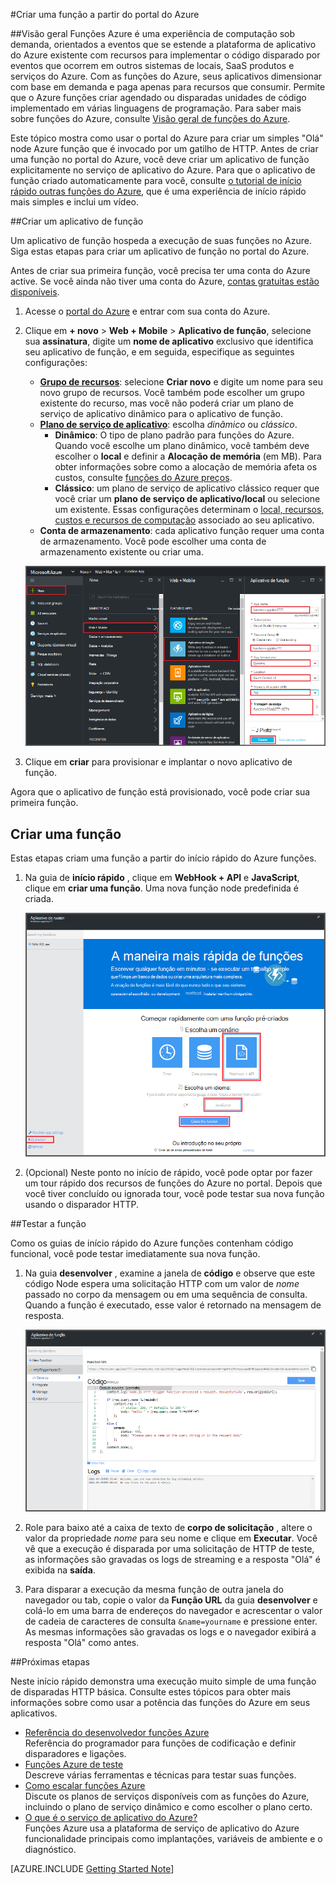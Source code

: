 <properties
   pageTitle="Criar uma função a partir do Portal do Azure | Microsoft Azure"
   description="Crie sua primeira função do Azure, um aplicativo sem servidor, em menos de dois minutos."
   services="functions"
   documentationCenter="na"
   authors="ggailey777"
   manager="erikre"
   editor=""
   tags=""
/>

<tags
   ms.service="functions"
   ms.devlang="multiple"
   ms.topic="article"
   ms.tgt_pltfrm="multiple"
   ms.workload="na"
   ms.date="09/08/2016"
   ms.author="glenga"/>

#<a name="create-a-function-from-the-azure-portal"></a>Criar uma função a partir do portal do Azure

##<a name="overview"></a>Visão geral
Funções Azure é uma experiência de computação sob demanda, orientados a eventos que se estende a plataforma de aplicativo do Azure existente com recursos para implementar o código disparado por eventos que ocorrem em outros sistemas de locais, SaaS produtos e serviços do Azure. Com as funções do Azure, seus aplicativos dimensionar com base em demanda e paga apenas para recursos que consumir. Permite que o Azure funções criar agendado ou disparadas unidades de código implementado em várias linguagens de programação. Para saber mais sobre funções do Azure, consulte [Visão geral de funções do Azure](functions-overview.md).

Este tópico mostra como usar o portal do Azure para criar um simples "Olá" node Azure função que é invocado por um gatilho de HTTP. Antes de criar uma função no portal do Azure, você deve criar um aplicativo de função explicitamente no serviço de aplicativo do Azure. Para que o aplicativo de função criado automaticamente para você, consulte [o tutorial de início rápido outras funções do Azure](functions-create-first-azure-function.md), que é uma experiência de início rápido mais simples e inclui um vídeo.

##<a name="create-a-function-app"></a>Criar um aplicativo de função

Um aplicativo de função hospeda a execução de suas funções no Azure. Siga estas etapas para criar um aplicativo de função no portal do Azure.

Antes de criar sua primeira função, você precisa ter uma conta do Azure active. Se você ainda não tiver uma conta do Azure, [contas gratuitas estão disponíveis](https://azure.microsoft.com/free/).

1. Acesse o [portal do Azure](https://portal.azure.com) e entrar com sua conta do Azure.

2. Clique em **+ novo** > **Web + Mobile** > **Aplicativo de função**, selecione sua **assinatura**, digite um **nome de aplicativo** exclusivo que identifica seu aplicativo de função, e em seguida, especifique as seguintes configurações:

    + **[Grupo de recursos](../azure-portal/resource-group-portal.md/)**: selecione **Criar novo** e digite um nome para seu novo grupo de recursos. Você também pode escolher um grupo existente do recurso, mas você não poderá criar um plano de serviço de aplicativo dinâmico para o aplicativo de função.
    + **[Plano de serviço de aplicativo](../app-service/azure-web-sites-web-hosting-plans-in-depth-overview.md)**: escolha *dinâmico* ou *clássico*. 
        + **Dinâmico**: O tipo de plano padrão para funções do Azure. Quando você escolhe um plano dinâmico, você também deve escolher o **local** e definir a **Alocação de memória** (em MB). Para obter informações sobre como a alocação de memória afeta os custos, consulte [funções do Azure preços](https://azure.microsoft.com/pricing/details/functions/). 
        + **Clássico**: um plano de serviço de aplicativo clássico requer que você criar um **plano de serviço de aplicativo/local** ou selecione um existente. Essas configurações determinam o [local, recursos, custos e recursos de computação](https://azure.microsoft.com/pricing/details/app-service/) associado ao seu aplicativo.  
    + **Conta de armazenamento**: cada aplicativo função requer uma conta de armazenamento. Você pode escolher uma conta de armazenamento existente ou criar uma. 

    ![Criar novo aplicativo de função no portal do Azure](./media/functions-create-first-azure-function-azure-portal/function-app-create-flow.png)

3. Clique em **criar** para provisionar e implantar o novo aplicativo de função.  

Agora que o aplicativo de função está provisionado, você pode criar sua primeira função.

## <a name="create-a-function"></a>Criar uma função

Estas etapas criam uma função a partir do início rápido do Azure funções.

1. Na guia de **início rápido** , clique em **WebHook + API** e **JavaScript**, clique em **criar uma função**. Uma nova função node predefinida é criada. 

    ![](./media/functions-create-first-azure-function-azure-portal/function-app-quickstart-node-webhook.png)

2. (Opcional) Neste ponto no início de rápido, você pode optar por fazer um tour rápido dos recursos de funções do Azure no portal.   Depois que você tiver concluído ou ignorada tour, você pode testar sua nova função usando o disparador HTTP.

##<a name="test-the-function"></a>Testar a função

Como os guias de início rápido do Azure funções contenham código funcional, você pode testar imediatamente sua nova função.

1. Na guia **desenvolver** , examine a janela de **código** e observe que este código Node espera uma solicitação HTTP com um valor de *nome* passado no corpo da mensagem ou em uma sequência de consulta. Quando a função é executado, esse valor é retornado na mensagem de resposta.

    ![](./media/functions-create-first-azure-function-azure-portal/function-app-develop-tab-testing.png)

2. Role para baixo até a caixa de texto de **corpo de solicitação** , altere o valor da propriedade *nome* para seu nome e clique em **Executar**. Você vê que a execução é disparada por uma solicitação de HTTP de teste, as informações são gravadas os logs de streaming e a resposta "Olá" é exibida na **saída**. 

3. Para disparar a execução da mesma função de outra janela do navegador ou tab, copie o valor da **Função URL** da guia **desenvolver** e colá-lo em uma barra de endereços do navegador e acrescentar o valor de cadeia de caracteres de consulta `&name=yourname` e pressione enter. As mesmas informações são gravadas os logs e o navegador exibirá a resposta "Olá" como antes.

##<a name="next-steps"></a>Próximas etapas

Neste início rápido demonstra uma execução muito simple de uma função de disparadas HTTP básica. Consulte estes tópicos para obter mais informações sobre como usar a potência das funções do Azure em seus aplicativos.

+ [Referência do desenvolvedor funções Azure](functions-reference.md)  
Referência do programador para funções de codificação e definir disparadores e ligações.
+ [Funções Azure de teste](functions-test-a-function.md)  
Descreve várias ferramentas e técnicas para testar suas funções.
+ [Como escalar funções Azure](functions-scale.md)  
Discute os planos de serviços disponíveis com as funções do Azure, incluindo o plano de serviço dinâmico e como escolher o plano certo. 
+ [O que é o serviço de aplicativo do Azure?](../app-service/app-service-value-prop-what-is.md)  
Funções Azure usa a plataforma de serviço de aplicativo do Azure funcionalidade principais como implantações, variáveis de ambiente e o diagnóstico. 

[AZURE.INCLUDE [Getting Started Note](../../includes/functions-get-help.md)]

